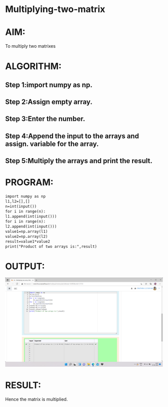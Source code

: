 # Multiplying-two-matrix

# AIM:
To multiply two matrixes
# ALGORITHM:
## Step 1:import numpy as np.
## Step 2:Assign empty array.
## Step 3:Enter the number.
## Step 4:Append the input to the arrays and assign. variable for the array.
## Step 5:Multiply the arrays and print the result.
# PROGRAM:
~~~
import numpy as np
l1,l2=[],[]
n=int(input())
for i in range(n):
l1.append(int(input()))
for i in range(n):
l2.append(int(input()))
value1=np.array(l1)
value2=np.array(l2)
result=value1*value2
print("Product of two arrays is:",result)
~~~
# OUTPUT:
![output](m2.png)

# RESULT:
Hence the matrix is multiplied.
